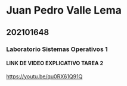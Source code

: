 # Juan Pedro Valle Lema
## 202101648

### Laboratorio Sistemas Operativos 1

#### LINK DE VIDEO EXPLICATIVO TAREA 2

https://youtu.be/qu0RX61Q91Q